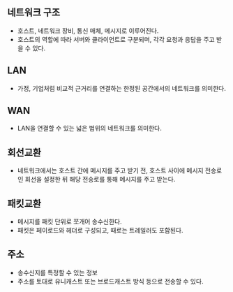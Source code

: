 ## 네트워크 구조
- 호스트, 네트워크 장비, 통신 매체, 메시지로 이루어진다.
- 호스트의 역할에 따라 서버와 클라이언트로 구분되며, 각각 요청과 응답을 주고 받을 수 있다.

## LAN
- 가정, 기업처럼 비교적 근거리를 연결하는 한정된 공간에서의 네트워크를 의미한다.

## WAN
- LAN을 연결할 수 있는 넓은 범위의 네트워크를 의미한다.

## 회선교환
- 네트워크에서는 호스트 간에 메시지를 주고 받기 전, 호스트 사이에 메시지 전송로인 회선을 설정한 뒤 해당 전송로를 통해 메시지를 주고 받는다.

## 패킷교환
- 메시지를 패킷 단위로 쪼개어 송수신한다.
- 패킷은 페이로드와 헤더로 구성되고, 때로는 트레일러도 포함된다.

## 주소
- 송수신지를 특정할 수 있는 정보
- 주소를 토대로 유니캐스트 또는 브로드캐스트 방식 등으로 전송할 수 있다.